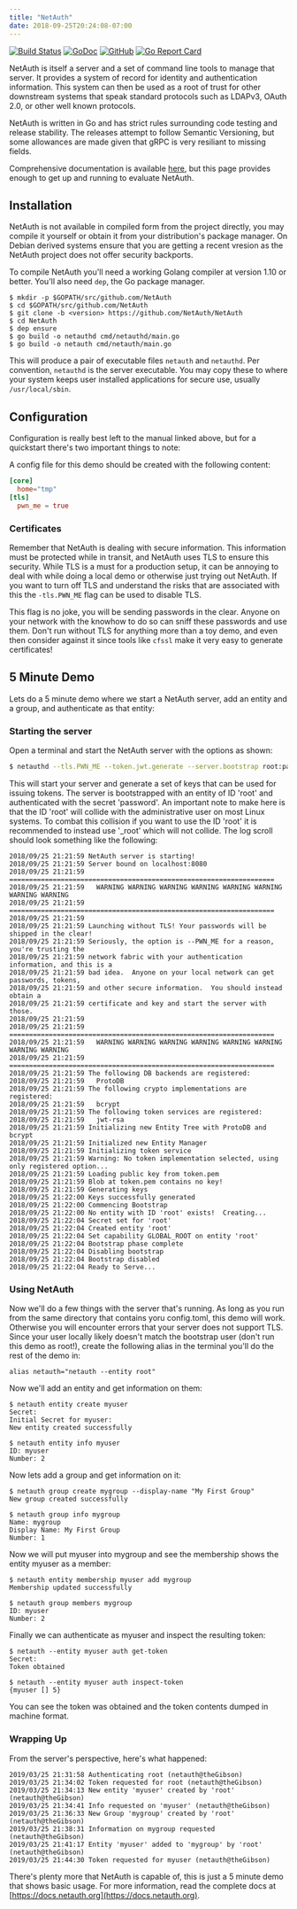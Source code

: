 ```yaml
---
title: "NetAuth"
date: 2018-09-25T20:24:08-07:00
---
```


[![Build Status](https://travis-ci.org/NetAuth/NetAuth.svg?branch=master)](https://travis-ci.org/NetAuth/NetAuth)
[![GoDoc](https://godoc.org/github.com/NetAuth/NetAuth?status.svg)](https://godoc.org/github.com/NetAuth/NetAuth)
[![GitHub](https://img.shields.io/github/license/mashape/apistatus.svg)](https://github.com/NetAuth/NetAuth/blob/master/LICENSE)
[![Go Report Card](https://goreportcard.com/badge/github.com/NetAuth/NetAuth)](https://goreportcard.com/report/github.com/NetAuth/NetAuth)

NetAuth is itself a server and a set of command line tools to manage
that server.  It provides a system of record for identity and
authentication information.  This system can then be used as a root of
trust for other downstream systems that speak standard protocols such
as LDAPv3, OAuth 2.0, or other well known protocols.

NetAuth is written in Go and has strict rules surrounding code testing
and release stability.  The releases attempt to follow Semantic
Versioning, but some allowances are made given that gRPC is very
resiliant to missing fields.

Comprehensive documentation is
available [here](https://docs.netauth.org), but this page provides
enough to get up and running to evaluate NetAuth.

## Installation

NetAuth is not available in compiled form from the project directly,
you may compile it yourself or obtain it from your distribution's
package manager.  On Debian derived systems ensure that you are
getting a recent vresion as the NetAuth project does not offer
security backports.

To compile NetAuth you'll need a working Golang compiler at version
1.10 or better.  You'll also need `dep`, the Go package manager.

```shell
$ mkdir -p $GOPATH/src/github.com/NetAuth
$ cd $GOPATH/src/github.com/NetAuth
$ git clone -b <version> https://github.com/NetAuth/NetAuth
$ cd NetAuth
$ dep ensure
$ go build -o netauthd cmd/netauthd/main.go
$ go build -o netauth cmd/netauth/main.go
```

This will produce a pair of executable files `netauth` and `netauthd`.
Per convention, `netauthd` is the server executable.  You may copy
these to where your system keeps user installed applications for
secure use, usually `/usr/local/sbin`.

## Configuration

Configuration is really best left to the manual linked above, but for
a quickstart there's two important things to note:

A config file for this demo should be created with the following content:

```toml
[core]
  home="tmp"
[tls]
  pwn_me = true
```

### Certificates

Remember that NetAuth is dealing with secure information.  This
information must be protected while in transit, and NetAuth uses TLS
to ensure this security.  While TLS is a must for a production setup,
it can be annoying to deal with while doing a local demo or otherwise
just trying out NetAuth.  If you want to turn off TLS and understand
the risks that are associated with this the `-tls.PWN_ME` flag can be
used to disable TLS.

This flag is no joke, you will be sending passwords in the clear.
Anyone on your network with the knowhow to do so can sniff these
passwords and use them.  Don't run without TLS for anything more than
a toy demo, and even then consider against it since tools like `cfssl`
make it very easy to generate certificates!

## 5 Minute Demo

Lets do a 5 minute demo where we start a NetAuth server, add an entity
and a group, and authenticate as that entity:

### Starting the server

Open a terminal and start the NetAuth server with the options as shown:

```bash
$ netauthd --tls.PWN_ME --token.jwt.generate --server.bootstrap root:password
```

This will start your server and generate a set of keys that can be
used for issuing tokens.  The server is bootstrapped with an entity of
ID 'root' and authenticated with the secret 'password'.  An important
note to make here is that the ID 'root' will collide with the
administrative user on most Linux systems.  To combat this collision
if you want to use the ID 'root' it is recommended to instead use
'_root' which will not collide.  The log scroll should look something
like the following:

```text
2018/09/25 21:21:59 NetAuth server is starting!
2018/09/25 21:21:59 Server bound on localhost:8080
2018/09/25 21:21:59 ===================================================================
2018/09/25 21:21:59   WARNING WARNING WARNING WARNING WARNING WARNING WARNING WARNING
2018/09/25 21:21:59 ===================================================================
2018/09/25 21:21:59
2018/09/25 21:21:59 Launching without TLS! Your passwords will be shipped in the clear!
2018/09/25 21:21:59 Seriously, the option is --PWN_ME for a reason, you're trusting the
2018/09/25 21:21:59 network fabric with your authentication information, and this is a
2018/09/25 21:21:59 bad idea.  Anyone on your local network can get passwords, tokens,
2018/09/25 21:21:59 and other secure information.  You should instead obtain a
2018/09/25 21:21:59 certificate and key and start the server with those.
2018/09/25 21:21:59
2018/09/25 21:21:59 ===================================================================
2018/09/25 21:21:59   WARNING WARNING WARNING WARNING WARNING WARNING WARNING WARNING
2018/09/25 21:21:59 ===================================================================
2018/09/25 21:21:59 The following DB backends are registered:
2018/09/25 21:21:59   ProtoDB
2018/09/25 21:21:59 The following crypto implementations are registered:
2018/09/25 21:21:59   bcrypt
2018/09/25 21:21:59 The following token services are registered:
2018/09/25 21:21:59   jwt-rsa
2018/09/25 21:21:59 Initializing new Entity Tree with ProtoDB and bcrypt
2018/09/25 21:21:59 Initialized new Entity Manager
2018/09/25 21:21:59 Initializing token service
2018/09/25 21:21:59 Warning: No token implementation selected, using only registered option...
2018/09/25 21:21:59 Loading public key from token.pem
2018/09/25 21:21:59 Blob at token.pem contains no key!
2018/09/25 21:21:59 Generating keys
2018/09/25 21:22:00 Keys successfully generated
2018/09/25 21:22:00 Commencing Bootstrap
2018/09/25 21:22:00 No entity with ID 'root' exists!  Creating...
2018/09/25 21:22:04 Secret set for 'root'
2018/09/25 21:22:04 Created entity 'root'
2018/09/25 21:22:04 Set capability GLOBAL_ROOT on entity 'root'
2018/09/25 21:22:04 Bootstrap phase complete
2018/09/25 21:22:04 Disabling bootstrap
2018/09/25 21:22:04 Bootstrap disabled
2018/09/25 21:22:04 Ready to Serve...
```

### Using NetAuth

Now we'll do a few things with the server that's running.  As long as
you run from the same directory that contains yoru config.toml, this
demo will work.  Otherwise you will encounter errors that your server
does not support TLS.  Since your user locally likely doesn't match
the bootstrap user (don't run this demo as root!), create the
following alias in the terminal you'll do the rest of the demo in:

```
alias netauth="netauth --entity root"
```

Now we'll add an entity and get information on them:

```shell
$ netauth entity create myuser
Secret:
Initial Secret for myuser:
New entity created successfully

$ netauth entity info myuser
ID: myuser
Number: 2
```

Now lets add a group and get information on it:

```shell
$ netauth group create mygroup --display-name "My First Group"
New group created successfully

$ netauth group info mygroup
Name: mygroup
Display Name: My First Group
Number: 1
```

Now we will put myuser into mygroup and see the membership shows the
entity myuser as a member:

```shell
$ netauth entity membership myuser add mygroup
Membership updated successfully

$ netauth group members mygroup
ID: myuser
Number: 2
```

Finally we can authenticate as myuser and inspect the resulting token:

```shell
$ netauth --entity myuser auth get-token
Secret:
Token obtained

$ netauth --entity myuser auth inspect-token
{myuser [] 5}
```

You can see the token was obtained and the token contents dumped in
machine format.

### Wrapping Up

From the server's perspective, here's what happened:

```text
2019/03/25 21:31:58 Authenticating root (netauth@theGibson)
2019/03/25 21:34:02 Token requested for root (netauth@theGibson)
2019/03/25 21:34:13 New entity 'myuser' created by 'root' (netauth@theGibson)
2019/03/25 21:34:41 Info requested on 'myuser' (netauth@theGibson)
2019/03/25 21:36:33 New Group 'mygroup' created by 'root' (netauth@theGibson)
2019/03/25 21:38:31 Information on mygroup requested (netauth@theGibson)
2019/03/25 21:41:17 Entity 'myuser' added to 'mygroup' by 'root' (netauth@theGibson)
2019/03/25 21:44:30 Token requested for myuser (netauth@theGibson)
```

There's plenty more that NetAuth is capable of, this is just a 5
minute demo that shows basic usage.  For more information, read the
complete docs at [https://docs.netauth.org](https://docs.netauth.org).
